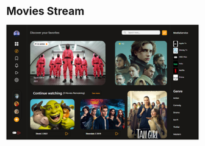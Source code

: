 # Movies Stream

![Example Image](https://github.com/Manar960/movies-stream/blob/main/src/assets/dashbored.png?raw=true)
